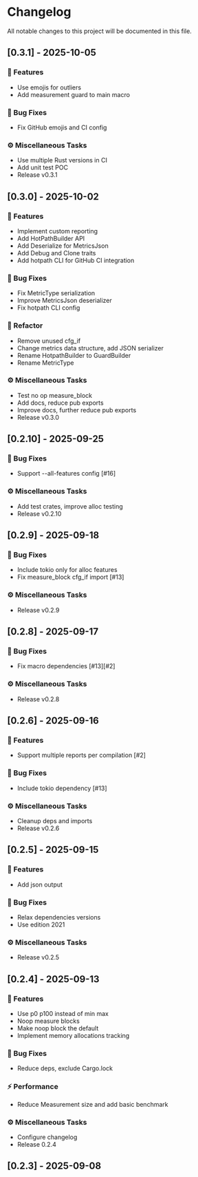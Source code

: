 # Changelog

All notable changes to this project will be documented in this file.

## [0.3.1] - 2025-10-05

### 🚀 Features

- Use emojis for outliers
- Add measurement guard to main macro

### 🐛 Bug Fixes

- Fix GitHub emojis and CI config

### ⚙️ Miscellaneous Tasks

- Use multiple Rust versions in CI
- Add unit test POC
- Release v0.3.1

## [0.3.0] - 2025-10-02

### 🚀 Features

- Implement custom reporting
- Add HotPathBuilder API
- Add Deserialize for MetricsJson
- Add Debug and Clone traits
- Add hotpath CLI for GitHub CI integration

### 🐛 Bug Fixes

- Fix MetricType serialization
- Improve MetricsJson deserializer
- Fix hotpath CLI config

### 🚜 Refactor

- Remove unused cfg_if
- Change metrics data structure, add JSON serializer
- Rename HotpathBuilder to GuardBuilder
- Rename MetricType

### ⚙️ Miscellaneous Tasks

- Test no op measure_block
- Add docs, reduce pub exports
- Improve docs, further reduce pub exports
- Release v0.3.0

## [0.2.10] - 2025-09-25

### 🐛 Bug Fixes

- Support --all-features config [#16]

### ⚙️ Miscellaneous Tasks

- Add test crates, improve alloc testing
- Release v0.2.10

## [0.2.9] - 2025-09-18

### 🐛 Bug Fixes

- Include tokio only for alloc features
- Fix measure_block cfg_if import [#13]

### ⚙️ Miscellaneous Tasks

- Release v0.2.9

## [0.2.8] - 2025-09-17

### 🐛 Bug Fixes

- Fix macro dependencies [#13][#2]

### ⚙️ Miscellaneous Tasks

- Release v0.2.8

## [0.2.6] - 2025-09-16

### 🚀 Features

- Support multiple reports per compilation [#2]

### 🐛 Bug Fixes

- Include tokio dependency [#13]

### ⚙️ Miscellaneous Tasks

- Cleanup deps and imports
- Release v0.2.6

## [0.2.5] - 2025-09-15

### 🚀 Features

- Add json output

### 🐛 Bug Fixes

- Relax dependencies versions
- Use edition 2021

### ⚙️ Miscellaneous Tasks

- Release v0.2.5

## [0.2.4] - 2025-09-13

### 🚀 Features

- Use p0 p100 instead of min max
- Noop measure blocks
- Make noop block the default
- Implement memory allocations tracking

### 🐛 Bug Fixes

- Reduce deps, exclude Cargo.lock

### ⚡ Performance

- Reduce Measurement size and add basic benchmark

### ⚙️ Miscellaneous Tasks

- Configure changelog
- Release 0.2.4

## [0.2.3] - 2025-09-08

<!-- generated by git-cliff -->
